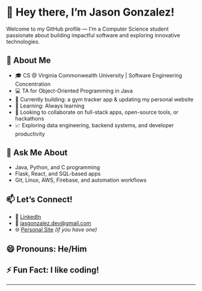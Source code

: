 # 👋 Hey there, I’m Jason Gonzalez!

Welcome to my GitHub profile — I'm a Computer Science student passionate about building impactful software and exploring innovative technologies.

## 🚀 About Me
- 🎓 CS @ Virginia Commonwealth University | Software Engineering Concentration
- 💻 TA for Object-Oriented Programming in Java
- 🌟 Currently building: a gym tracker app & updating my personal website
- 🧠 Learning: Always learning
- 🤝 Looking to collaborate on full-stack apps, open-source tools, or hackathons
- 📈 Exploring data engineering, backend systems, and developer productivity

## 💬 Ask Me About
- Java, Python, and C programming
- Flask, React, and SQL-based apps
- Git, Linux, AWS, Firebase, and automation workflows

## 📫 Let’s Connect!
- 💼 [LinkedIn](https://www.linkedin.com/in/jasgonzalez)
- 📧 jasgonzalez.dev@gmail.com
- 🌐 [Personal Site](https://jasgonzalez.github.io/) *(if you have one)*

## 😄 Pronouns: He/Him  
## ⚡ Fun Fact: I like coding!

---

<!--
**Jasgonzalez/jasgonzalez** is a ✨ _special_ ✨ repository because its `README.md` (this file) appears on your GitHub profile.
-->
